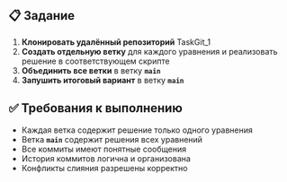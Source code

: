 ## 📋 Задание

1. **Клонировать удалённый репозиторий** TaskGit_1
2. **Создать отдельную ветку** для каждого уравнения и реализовать решение в соответствующем скрипте 
3. **Объединить все ветки** в ветку **`main`**
4. **Запушить итоговый вариант** в ветку **`main`**

## ✅ Требования к выполнению
- Каждая ветка содержит решение только одного уравнения
- Ветка **`main`** содержит решения всех уравнений
- Все коммиты имеют понятные сообщения
- История коммитов логична и организована
- Конфликты слияния разрешены корректно
